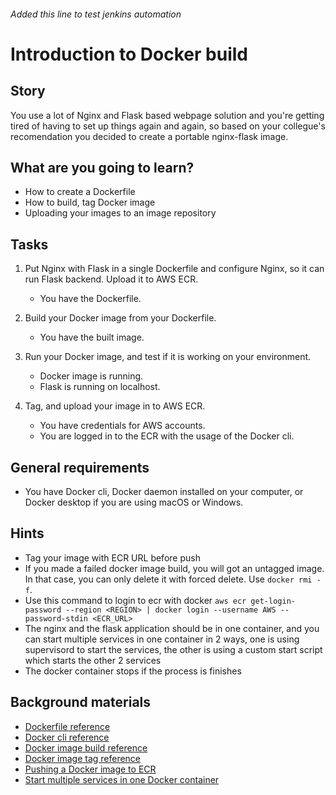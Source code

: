 ###### Added this line to test jenkins automation

# Introduction to Docker build

## Story

You use a lot of Nginx and Flask based webpage solution and you're getting tired of having to set up things again and again, so based on your collegue's recomendation you decided to create a portable nginx-flask image.

## What are you going to learn?

- How to create a Dockerfile
- How to build, tag Docker image
- Uploading your images to an image repository

## Tasks

1. Put Nginx with Flask in a single Dockerfile and configure Nginx, so it can run Flask backend. Upload it to AWS ECR.
    - You have the Dockerfile.

2. Build your Docker image from your Dockerfile.
    - You have the built image.

3. Run your Docker image, and test if it is working on your environment.
    - Docker image is running.
    - Flask is running on localhost.

4. Tag, and upload your image in to AWS ECR.
    - You have credentials for AWS accounts.
    - You are logged in to the ECR with the usage of the Docker cli.

## General requirements

- You have Docker cli, Docker daemon installed on your computer, or Docker desktop if you are using macOS or Windows.

## Hints

- Tag your image with ECR URL before push
- If you made a failed docker image build, you will got an untagged image. In that case, you can only delete it with forced delete. Use ```docker rmi -f```.
- Use this command to login to ecr with docker ```aws ecr get-login-password --region <REGION> | docker login --username AWS --password-stdin <ECR_URL>```
- The nginx and the flask application should be in one container, and you can start multiple services in one container in 2 ways, one is using supervisord to start the services, the other is using a custom start script which starts the other 2 services
- The docker container stops if the process is finishes

## Background materials

* <i class="far fa-book-open"></i> [Dockerfile reference](https://docs.docker.com/engine/reference/builder/#from)
* <i class="far fa-book-open"></i> [Docker cli reference](https://docs.docker.com/engine/reference/commandline/cli/)
* <i class="far fa-book-open"></i> [Docker image build reference](https://docs.docker.com/engine/reference/commandline/image_build/)
* <i class="far fa-book-open"></i> [Docker image tag reference](https://docs.docker.com/engine/reference/commandline/image_tag/)
* <i class="far fa-book-open"></i> [Pushing a Docker image to ECR](https://docs.aws.amazon.com/AmazonECR/latest/userguide/docker-push-ecr-image.html)
* <i class="far fa-book-open"></i> [Start multiple services in one Docker container](https://docs.docker.com/config/containers/multi-service_container/)
